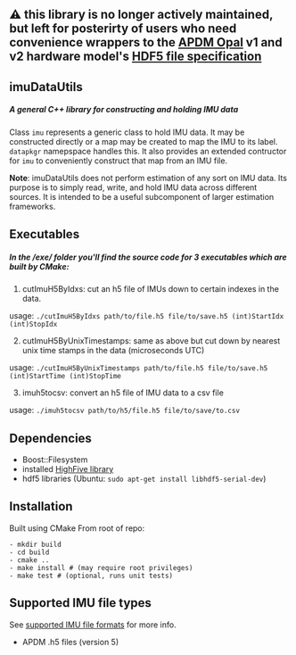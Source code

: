 ## ⚠️ this library is no longer actively maintained, but left for posterirty of users who need convenience wrappers to the [APDM Opal](https://apdm.com/wearable-sensors/) v1 and v2 hardware model's [HDF5 file specification](https://share.apdm.com/documentation/DevelopersGuide.pdf)

## imuDataUtils

##### A general C++ library for constructing and holding IMU data
Class ```imu``` represents a generic class to hold IMU data. It may be constructed directly or a map may be created to map the IMU to its label. ```datapkgr``` namepspace handles this. It also provides an extended contructor for ```imu``` to conveniently construct that map from an IMU file.

**Note**: imuDataUtils does not perform estimation of any sort on IMU data. Its purpose is to simply read, write, and hold IMU data across different sources. It is intended to be a useful subcomponent of larger estimation frameworks.

## Executables
##### In the /exe/ folder you'll find the source code for 3 executables which are built by CMake:
1) cutImuH5ByIdxs: cut an h5 file of IMUs down to certain indexes in the data. 

usage: ``` ./cutImuH5ByIdxs path/to/file.h5 file/to/save.h5 (int)StartIdx (int)StopIdx ```

2) cutImuH5ByUnixTimestamps: same as above but cut down by nearest unix time stamps in the data (microseconds UTC)

usage: ``` ./cutImuH5ByUnixTimestamps path/to/file.h5 file/to/save.h5 (int)StartTime (int)StopTime ```

3) imuh5tocsv: convert an h5 file of IMU data to a csv file

usage: ```./imuh5tocsv path/to/h5/file.h5 file/to/save/to.csv```

## Dependencies
- Boost::Filesystem
- installed [HighFive library](https://github.com/BlueBrain/HighFive)
- hdf5 libraries (Ubuntu: `sudo apt-get install libhdf5-serial-dev`)

## Installation
Built using CMake
From root of repo:
```
- mkdir build
- cd build
- cmake ..
- make install # (may require root privileges)
- make test # (optional, runs unit tests)
```

## Supported IMU file types
See [supported IMU file formats](https://github.com/tmcg0/imuDataUtils/wiki/Supported-IMU-file-formats) for more info.
- APDM .h5 files (version 5)
